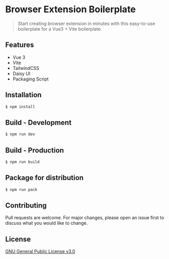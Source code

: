 # Browser Extension Boilerplate

> Start creating browser extension in minutes with this easy-to-use boilerplate for a Vue3 + Vite boilerplate.

## Features
* Vue 3
* Vite
* TailwindCSS
* Daisy UI
* Packaging Script

## Installation

```bash
$ npm install
```

## Build - Development

```bash
$ npm run dev
```

## Build - Production

```bash
$ npm run build
```

## Package for distribution

```bash
$ npm run pack
```

## Contributing
Pull requests are welcome. For major changes, please open an issue first to discuss what you would like to change.

## License
[GNU General Public License v3.0](https://github.com/AndrewR3K/browser-extension-boilerplate/blob/master/LICENSE)
